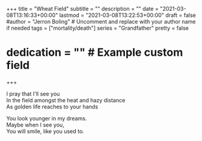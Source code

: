 +++
title = "Wheat Field"
subtitle = ""
description = ""
date = "2021-03-08T13:16:33+00:00"
lastmod = "2021-03-08T13:22:53+00:00"
draft = false
#author = "Jerron Boling" # Uncomment and replace with your author name if needed
tags = ["mortality/death"]
series = "Grandfather"
pretty = false
# dedication = "" # Example custom field
+++

I pray that I'll see you  
In the field amongst the heat and hazy distance  
As golden life reaches to your hands

You look younger in my dreams.  
Maybe when I see you,  
You will smile, like you used to.  


